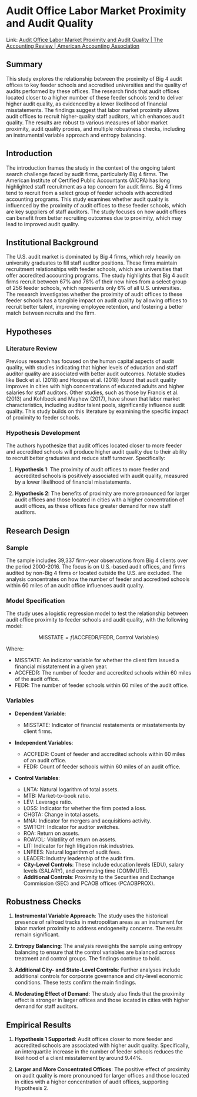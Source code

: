 # Audit Office Labor Market Proximity and Audit Quality

Link: [Audit Office Labor Market Proximity and Audit Quality | The Accounting Review | American Accounting Association](https://publications.aaahq.org/accounting-review/article-abstract/97/2/317/4357/Audit-Office-Labor-Market-Proximity-and-Audit?redirectedFrom=fulltext)

## Summary

This study explores the relationship between the proximity of Big 4 audit offices to key feeder schools and accredited universities and the quality of audits performed by these offices. The research finds that audit offices located closer to a higher number of these feeder schools tend to deliver higher audit quality, as evidenced by a lower likelihood of financial misstatements. The findings suggest that labor market proximity allows audit offices to recruit higher-quality staff auditors, which enhances audit quality. The results are robust to various measures of labor market proximity, audit quality proxies, and multiple robustness checks, including an instrumental variable approach and entropy balancing.

## Introduction

The introduction frames the study in the context of the ongoing talent search challenge faced by audit firms, particularly Big 4 firms. The American Institute of Certified Public Accountants (AICPA) has long highlighted staff recruitment as a top concern for audit firms. Big 4 firms tend to recruit from a select group of feeder schools with accredited accounting programs. This study examines whether audit quality is influenced by the proximity of audit offices to these feeder schools, which are key suppliers of staff auditors. The study focuses on how audit offices can benefit from better recruiting outcomes due to proximity, which may lead to improved audit quality.

## Institutional Background
The U.S. audit market is dominated by Big 4 firms, which rely heavily on university graduates to fill staff auditor positions. These firms maintain recruitment relationships with feeder schools, which are universities that offer accredited accounting programs. The study highlights that Big 4 audit firms recruit between 67% and 78% of their new hires from a select group of 256 feeder schools, which represents only 6% of all U.S. universities. The research investigates whether the proximity of audit offices to these feeder schools has a tangible impact on audit quality by allowing offices to recruit better talent, improving employee retention, and fostering a better match between recruits and the firm.

## Hypotheses

### Literature Review
Previous research has focused on the human capital aspects of audit quality, with studies indicating that higher levels of education and staff auditor quality are associated with better audit outcomes. Notable studies like Beck et al. (2018) and Hoopes et al. (2018) found that audit quality improves in cities with high concentrations of educated adults and higher salaries for staff auditors. Other studies, such as those by Francis et al. (2013) and Kohlbeck and Mayhew (2017), have shown that labor market characteristics, including auditor talent pools, significantly influence audit quality. This study builds on this literature by examining the specific impact of proximity to feeder schools.

### Hypothesis Development
The authors hypothesize that audit offices located closer to more feeder and accredited schools will produce higher audit quality due to their ability to recruit better graduates and reduce staff turnover. Specifically:

1. **Hypothesis 1**: The proximity of audit offices to more feeder and accredited schools is positively associated with audit quality, measured by a lower likelihood of financial misstatements.
   
2. **Hypothesis 2**: The benefits of proximity are more pronounced for larger audit offices and those located in cities with a higher concentration of audit offices, as these offices face greater demand for new staff auditors.

## Research Design

### Sample

The sample includes 39,337 firm-year observations from Big 4 clients over the period 2000-2016. The focus is on U.S.-based audit offices, and firms audited by non-Big 4 firms or located outside the U.S. are excluded. The analysis concentrates on how the number of feeder and accredited schools within 60 miles of an audit office influences audit quality.

### Model Specification

The study uses a logistic regression model to test the relationship between audit office proximity to feeder schools and audit quality, with the following model:

$$
\text{MISSTATE} = f(\text{ACCFEDR/FEDR}, \text{Control Variables})
$$

Where:
- $\text{MISSTATE}$: An indicator variable for whether the client firm issued a financial misstatement in a given year.
- $\text{ACCFEDR}$: The number of feeder and accredited schools within 60 miles of the audit office.
- $\text{FEDR}$: The number of feeder schools within 60 miles of the audit office.

### Variables
- **Dependent Variable**:
  - $\text{MISSTATE}$: Indicator of financial restatements or misstatements by client firms.
  
- **Independent Variables**:
  - $\text{ACCFEDR}$: Count of feeder and accredited schools within 60 miles of an audit office.
  - $\text{FEDR}$: Count of feeder schools within 60 miles of an audit office.

- **Control Variables**:
  - $\text{LNTA}$: Natural logarithm of total assets.
  - $\text{MTB}$: Market-to-book ratio.
  - $\text{LEV}$: Leverage ratio.
  - $\text{LOSS}$: Indicator for whether the firm posted a loss.
  - $\text{CHGTA}$: Change in total assets.
  - $\text{MNA}$: Indicator for mergers and acquisitions activity.
  - $\text{SWITCH}$: Indicator for auditor switches.
  - $\text{ROA}$: Return on assets.
  - $\text{ROAVOL}$: Volatility of return on assets.
  - $\text{LIT}$: Indicator for high litigation risk industries.
  - $\text{LNFEES}$: Natural logarithm of audit fees.
  - $\text{LEADER}$: Industry leadership of the audit firm.
  - **City-Level Controls**: These include education levels (EDU), salary levels (SALARY), and commuting time (COMMUTE).
  - **Additional Controls**: Proximity to the Securities and Exchange Commission (SEC) and PCAOB offices (PCAOBPROX).

## Robustness Checks

1. **Instrumental Variable Approach**: The study uses the historical presence of railroad tracks in metropolitan areas as an instrument for labor market proximity to address endogeneity concerns. The results remain significant.

2. **Entropy Balancing**: The analysis reweights the sample using entropy balancing to ensure that the control variables are balanced across treatment and control groups. The findings continue to hold.

3. **Additional City- and State-Level Controls**: Further analyses include additional controls for corporate governance and city-level economic conditions. These tests confirm the main findings.

4. **Moderating Effect of Demand**: The study also finds that the proximity effect is stronger in larger offices and those located in cities with higher demand for staff auditors.

## Empirical Results

1. **Hypothesis 1 Supported**: Audit offices closer to more feeder and accredited schools are associated with higher audit quality. Specifically, an interquartile increase in the number of feeder schools reduces the likelihood of a client misstatement by around 9.44%.
   
2. **Larger and More Concentrated Offices**: The positive effect of proximity on audit quality is more pronounced for larger offices and those located in cities with a higher concentration of audit offices, supporting Hypothesis 2.
